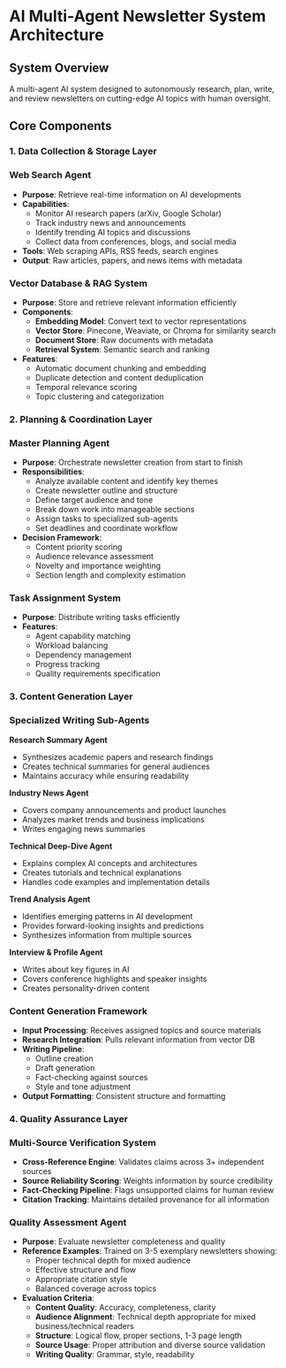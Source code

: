 # AI Multi-Agent Newsletter System Architecture

## System Overview

A multi-agent AI system designed to autonomously research, plan, write, and review newsletters on cutting-edge AI topics with human oversight.

## Core Components

### 1. Data Collection & Storage Layer

### Web Search Agent

- **Purpose**: Retrieve real-time information on AI developments
- **Capabilities**:
    - Monitor AI research papers (arXiv, Google Scholar)
    - Track industry news and announcements
    - Identify trending AI topics and discussions
    - Collect data from conferences, blogs, and social media
- **Tools**: Web scraping APIs, RSS feeds, search engines
- **Output**: Raw articles, papers, and news items with metadata

### Vector Database & RAG System

- **Purpose**: Store and retrieve relevant information efficiently
- **Components**:
    - **Embedding Model**: Convert text to vector representations
    - **Vector Store**: Pinecone, Weaviate, or Chroma for similarity search
    - **Document Store**: Raw documents with metadata
    - **Retrieval System**: Semantic search and ranking
- **Features**:
    - Automatic document chunking and embedding
    - Duplicate detection and content deduplication
    - Temporal relevance scoring
    - Topic clustering and categorization

### 2. Planning & Coordination Layer

### Master Planning Agent

- **Purpose**: Orchestrate newsletter creation from start to finish
- **Responsibilities**:
    - Analyze available content and identify key themes
    - Create newsletter outline and structure
    - Define target audience and tone
    - Break down work into manageable sections
    - Assign tasks to specialized sub-agents
    - Set deadlines and coordinate workflow
- **Decision Framework**:
    - Content priority scoring
    - Audience relevance assessment
    - Novelty and importance weighting
    - Section length and complexity estimation

### Task Assignment System

- **Purpose**: Distribute writing tasks efficiently
- **Features**:
    - Agent capability matching
    - Workload balancing
    - Dependency management
    - Progress tracking
    - Quality requirements specification

### 3. Content Generation Layer

### Specialized Writing Sub-Agents

**Research Summary Agent**

- Synthesizes academic papers and research findings
- Creates technical summaries for general audiences
- Maintains accuracy while ensuring readability

**Industry News Agent**

- Covers company announcements and product launches
- Analyzes market trends and business implications
- Writes engaging news summaries

**Technical Deep-Dive Agent**

- Explains complex AI concepts and architectures
- Creates tutorials and technical explanations
- Handles code examples and implementation details

**Trend Analysis Agent**

- Identifies emerging patterns in AI development
- Provides forward-looking insights and predictions
- Synthesizes information from multiple sources

**Interview & Profile Agent**

- Writes about key figures in AI
- Covers conference highlights and speaker insights
- Creates personality-driven content

### Content Generation Framework

- **Input Processing**: Receives assigned topics and source materials
- **Research Integration**: Pulls relevant information from vector DB
- **Writing Pipeline**:
    - Outline creation
    - Draft generation
    - Fact-checking against sources
    - Style and tone adjustment
- **Output Formatting**: Consistent structure and formatting

### 4. Quality Assurance Layer

### Multi-Source Verification System

- **Cross-Reference Engine**: Validates claims across 3+ independent sources
- **Source Reliability Scoring**: Weights information by source credibility
- **Fact-Checking Pipeline**: Flags unsupported claims for human review
- **Citation Tracking**: Maintains detailed provenance for all information

### Quality Assessment Agent

- **Purpose**: Evaluate newsletter completeness and quality
- **Reference Examples**: Trained on 3-5 exemplary newsletters showing:
    - Proper technical depth for mixed audience
    - Effective structure and flow
    - Appropriate citation style
    - Balanced coverage across topics
- **Evaluation Criteria**:
    - **Content Quality**: Accuracy, completeness, clarity
    - **Audience Alignment**: Technical depth appropriate for mixed business/technical readers
    - **Structure**: Logical flow, proper sections, 1-3 page length
    - **Source Usage**: Proper attribution and diverse source validation
    - **Writing Quality**: Grammar, style, readability